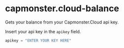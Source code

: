 # capmonster.cloud-balance
Gets your balance from your Capmonster.Cloud api key.


Insert your api key in the `apikey` field.
```py
apikey = "ENTER YOUR KEY HERE"
```

